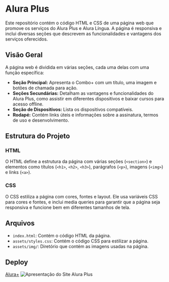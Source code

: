 <h1>Alura Plus</h1>
<p>Este repositório contém o código HTML e CSS de uma página web que promove os serviços do Alura Plus e Alura Língua. A página é responsiva e inclui diversas seções que descrevem as funcionalidades e vantagens dos serviços oferecidos.</p>

<h2>Visão Geral</h2>
<p>A página web é dividida em várias seções, cada uma delas com uma função específica:</p>

<ul>
    <li><strong>Seção Principal:</strong> Apresenta o Combo+ com um título, uma imagem e botões de chamada para ação.</li>
    <li><strong>Seções Secundárias:</strong> Detalham as vantagens e funcionalidades do Alura Plus, como assistir em diferentes dispositivos e baixar cursos para acesso offline.</li>
    <li><strong>Seção de Dispositivos:</strong> Lista os dispositivos compatíveis.</li>
    <li><strong>Rodapé:</strong> Contém links úteis e informações sobre a assinatura, termos de uso e desenvolvimento.</li>
</ul>

<h2>Estrutura do Projeto</h2>

<h3>HTML</h3>
<p>O HTML define a estrutura da página com várias seções (<code>&lt;section&gt;</code>) e elementos como títulos (<code>&lt;h1&gt;</code>, <code>&lt;h2&gt;</code>, <code>&lt;h3&gt;</code>), parágrafos (<code>&lt;p&gt;</code>), imagens (<code>&lt;img&gt;</code>) e links (<code>&lt;a&gt;</code>).</p>

<h3>CSS</h3>
<p>O CSS estiliza a página com cores, fontes e layout. Ele usa variáveis CSS para cores e fontes, e inclui media queries para garantir que a página seja responsiva e funcione bem em diferentes tamanhos de tela.</p>

<h2>Arquivos</h2>
<ul>
    <li><code>index.html</code>: Contém o código HTML da página.</li>
    <li><code>assets/styles.css</code>: Contém o código CSS para estilizar a página.</li>
    <li><code>assets/img/</code>: Diretório que contém as imagens usadas na página.</li>
</ul>

<h2>Deploy</h2>
<a href="https://aluraplus-eta-wine.vercel.app/" target="_blank">Alura+</a>
<img src="https://i.imgur.com/nKUf7MK.png" alt="Apresentação do Site Alura Plus"> 

